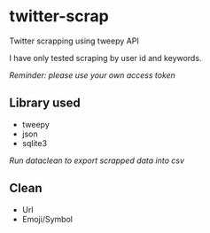 # twitter-scrap #

Twitter scrapping using tweepy API

I have only tested scraping by user id and keywords.

*Reminder: please use your own access token* 

## Library used ##

* tweepy
* json
* sqlite3

*Run dataclean to export scrapped data into csv*

## Clean ##

- Url
- Emoji/Symbol
